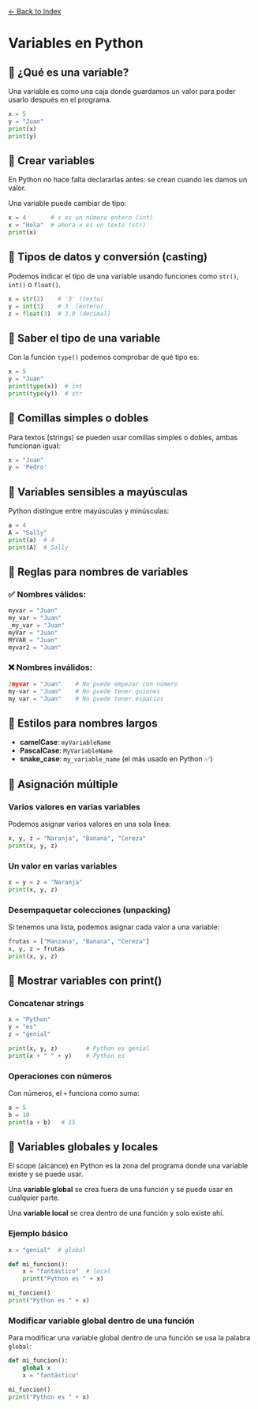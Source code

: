 [← Back to Index](README.md)

# Variables en Python

## 🔹 ¿Qué es una variable?

Una variable es como una caja donde guardamos un valor para poder usarlo después en el programa.

```python
x = 5
y = "Juan"
print(x)
print(y)
```

## 🔹 Crear variables

En Python no hace falta declararlas antes: se crean cuando les damos un valor.

Una variable puede cambiar de tipo:

```python
x = 4       # x es un número entero (int)
x = "Hola"  # ahora x es un texto (str)
print(x)
```

## 🔹 Tipos de datos y conversión (casting)

Podemos indicar el tipo de una variable usando funciones como `str()`, `int()` o `float()`.

```python
x = str(3)    # '3' (texto)
y = int(3)    # 3  (entero)
z = float(3)  # 3.0 (decimal)
```

## 🔹 Saber el tipo de una variable

Con la función `type()` podemos comprobar de qué tipo es:

```python
x = 5
y = "Juan"
print(type(x))  # int
print(type(y))  # str
```

## 🔹 Comillas simples o dobles

Para textos (strings) se pueden usar comillas simples o dobles, ambas funcionan igual:

```python
x = "Juan"
y = 'Pedro'
```

## 🔹 Variables sensibles a mayúsculas

Python distingue entre mayúsculas y minúsculas:

```python
a = 4
A = "Sally"
print(a)  # 4
print(A)  # Sally
```

## 🔹 Reglas para nombres de variables

### ✅ Nombres válidos:

```python
myvar = "Juan"
my_var = "Juan"
_my_var = "Juan"
myVar = "Juan"
MYVAR = "Juan"
myvar2 = "Juan"
```

### ❌ Nombres inválidos:

```python
2myvar = "Juan"    # No puede empezar con número
my-var = "Juan"    # No puede tener guiones
my var = "Juan"    # No puede tener espacios
```

## 🔹 Estilos para nombres largos

- **camelCase**: `myVariableName`
- **PascalCase**: `MyVariableName`
- **snake_case**: `my_variable_name` (el más usado en Python ✅)

## 🔹 Asignación múltiple

### Varios valores en varias variables

Podemos asignar varios valores en una sola línea:

```python
x, y, z = "Naranja", "Banana", "Cereza"
print(x, y, z)
```

### Un valor en varias variables

```python
x = y = z = "Naranja"
print(x, y, z)
```

### Desempaquetar colecciones (unpacking)

Si tenemos una lista, podemos asignar cada valor a una variable:

```python
frutas = ["Manzana", "Banana", "Cereza"]
x, y, z = frutas
print(x, y, z)
```

## 🔹 Mostrar variables con print()

### Concatenar strings
```python
x = "Python"
y = "es"
z = "genial"

print(x, y, z)        # Python es genial
print(x + " " + y)    # Python es
```

### Operaciones con números
Con números, el `+` funciona como suma:

```python
a = 5
b = 10
print(a + b)   # 15
```

## 🔹 Variables globales y locales

El scope (alcance) en Python es la zona del programa donde una variable existe y se puede usar.

Una **variable global** se crea fuera de una función y se puede usar en cualquier parte.

Una **variable local** se crea dentro de una función y solo existe ahí.

### Ejemplo básico
```python
x = "genial"  # global

def mi_funcion():
    x = "fantástico"  # local
    print("Python es " + x)

mi_funcion()
print("Python es " + x)
```

### Modificar variable global dentro de una función
Para modificar una variable global dentro de una función se usa la palabra `global`:

```python
def mi_funcion():
    global x
    x = "fantástico"

mi_funcion()
print("Python es " + x)
```